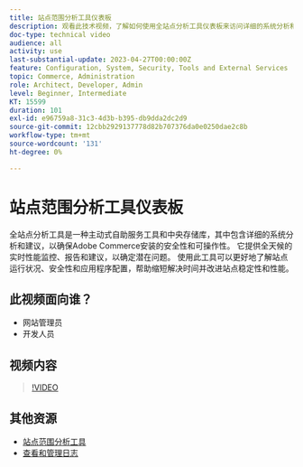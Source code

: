 ```yaml
---
title: 站点范围分析工具仪表板
description: 观看此技术视频，了解如何使用全站点分析工具仪表板来访问详细的系统分析和建议，以确保Adobe Commerce安装的安全性和可操作性。
doc-type: technical video
audience: all
activity: use
last-substantial-update: 2023-04-27T00:00:00Z
feature: Configuration, System, Security, Tools and External Services
topic: Commerce, Administration
role: Architect, Developer, Admin
level: Beginner, Intermediate
KT: 15599
duration: 101
exl-id: e96759a8-31c3-4d3b-b395-db9dda2dc2d9
source-git-commit: 12cbb2929137778d82b707376da0e0250dae2c8b
workflow-type: tm+mt
source-wordcount: '131'
ht-degree: 0%

---
```


# 站点范围分析工具仪表板

全站点分析工具是一种主动式自助服务工具和中央存储库，其中包含详细的系统分析和建议，以确保Adobe Commerce安装的安全性和可操作性。 它提供全天候的实时性能监控、报告和建议，以确定潜在问题。 使用此工具可以更好地了解站点运行状况、安全性和应用程序配置，帮助缩短解决时间并改进站点稳定性和性能。

## 此视频面向谁？

- 网站管理员
- 开发人员

## 视频内容

>[!VIDEO](https://video.tv.adobe.com/v/344001?learn=on)

## 其他资源

- [站点范围分析工具](https://experienceleague.adobe.com/docs/commerce-operations/tools/site-wide-analysis-tool/intro.html)
- [查看和管理日志](https://experienceleague.adobe.com/docs/commerce-cloud-service/user-guide/develop/test/log-locations.html)
